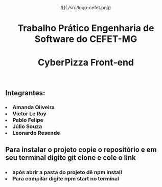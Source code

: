 <center>
![](./src/logo-cefet.png)
</center>
  <h1 align="center">Trabalho Prático Engenharia de Software do CEFET-MG  </h1>
  <h1 align="center"> CyberPizza Front-end</h1>
<br />
<h2> Integrantes:</h2>

<h3>
<li>Amanda Oliveira </li>
<li>Victor Le Roy </li>
<li>Pablo Felipe</li>
<li>Júlio Souza</li>
<li>Leonardo Resende</li>
</h3>

<h2>Para instalar o projeto copie o repositório e em seu terminal digite git clone e cole o link</h2>
<h3>
<li> após abrir a pasta do projeto dê npm install </li>
<li> Para compilar digite npm start no terminal</li>
</h3>
